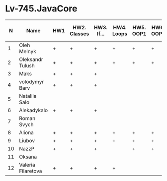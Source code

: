 # Lv-745.JavaCore

N|Name| HW1 | HW2. Classes|HW3. If...|HW4. Loops|HW5. OOP1 |HW6. OOP2 |HW7. Inner classes| HW8. Collection1 | HW9. Collection2|HW10. String|HW11. Exception |HW12. Java8.1 |HW13. Java8.2 | HW14. Threads | HW15. IO
--|--|--|--|--|--|--|--|--|--|--|--|--|--|--|--|--
1|Oleh Melnyk|+|+|+|+|+|+|.|+|+||+||  
2|Oleksandr Tulush|+|+|+|+|+|+|+|+|+|+|+|+|  
3|Maks|+|+|+||||||||||  
4|volodymyr Barv|+|+|+||||||||||  
5|Nataliia Salo|||||||||||||  
6|Alekadykalo|+|+|+||||||||||  
7|Roman Svych|||||||||||||  
8|Aliona|+|+|+|+|+|+|+|+|||||  
9|Liubov|+|+|+|+|+|+|||||||  
10|NazzP|+|+|+||+|+|+|+|+||||  
11|Oksana|||||||||||||  
12|Valeria Filaretova|+|+|+|+|||||||||
